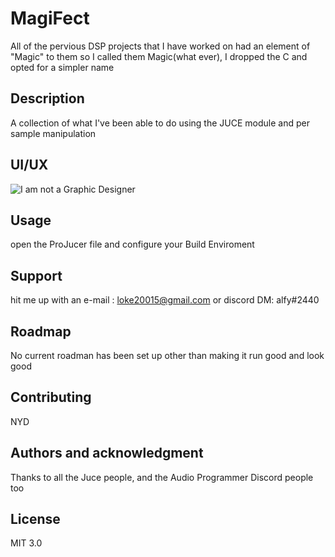 # MagiFect
All of the pervious DSP projects that I have worked on had an element of "Magic" to them so I called them Magic(what ever), I dropped the C and opted for a simpler name

## Description
A collection of what I've been able to do using the JUCE module and per sample manipulation

## UI/UX
![I am not a Graphic Designer](https://imgur.com/r4NSjKZ)

## Usage
open the ProJucer file and configure your Build Enviroment

## Support
hit me up with an e-mail :
loke20015@gmail.com
or discord DM:
alfy#2440

## Roadmap
No current roadman has been set up other than making it run good and look good

## Contributing
NYD

## Authors and acknowledgment
Thanks to all the Juce people, and the Audio Programmer Discord people too

## License
MIT 3.0